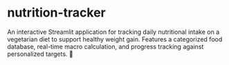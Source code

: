 # nutrition-tracker
An interactive Streamlit application for tracking daily nutritional intake on a vegetarian diet to support healthy weight gain. Features a categorized food database, real-time macro calculation, and progress tracking against personalized targets. 🥗
